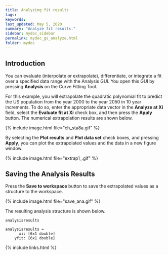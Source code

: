 ```yaml
---
title: Analyzing fit results
tags:
keywords: 
last_updated: May 5, 2020
summary: "Analyze fit results."
sidebar: mydoc_sidebar
permalink: mydoc_gs_analyze.html
folder: mydoc
---
```

## Introduction
You can evaluate (interpolate or extrapolate), differentiate, or integrate a fit over a specified data range with the Analysis GUI. You open this GUI by pressing **Analysis** on the Curve Fitting Tool.

For this example, you will extrapolate the quadratic polynomial fit to predict the US population from the year 2000 to the year 2050 in 10 year increments. To do so, enter the appropriate data vector in the **Analyze at Xi** field, select the **Evaluate fit at Xi** check box, and then press the **Apply** button. The numerical extrapolation results are shown below.

{% include image.html file="ch_sta8a.gif" %}

By selecting the **Plot results** and **Plot data set** check boxes, and pressing **Apply**, you can plot the extrapolated values and the data in a new figure window.

{% include image.html file="extrap1_.gif" %}

## Saving the Analysis Results
Press the **Save to workspace** button to save the extrapolated values as a structure to the workspace.

{% include image.html file="save_ana.gif" %}

The resulting analysis structure is shown below.

~~~
analysisresults

analysisresults = 
      xi: [6x1 double]
    yfit: [6x1 double]
~~~

{% include links.html %}
